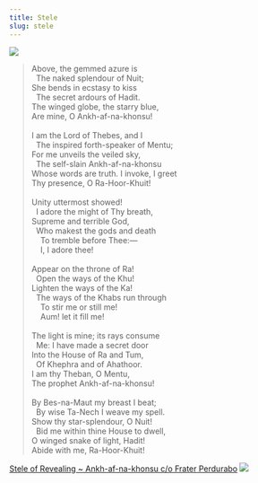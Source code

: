 ```yaml
---
title: Stele
slug: stele
---
```


<img className="flush" src="/image/stele.sm.jpg" data-source="Wikimedia Commons" data-link="https://commons.wikimedia.org/wiki/File:Stelae_front.jpg" />
<blockquote>
<p>Above, the gemmed azure is
<br />&nbsp;&nbsp;The naked splendour of Nuit;
<br />She bends in ecstasy to kiss
<br />&nbsp;&nbsp;The secret ardours of Hadit.
<br />The winged globe, the starry blue,
<br />Are mine, O Ankh-af-na-khonsu!
<br />
<br />I am the Lord of Thebes, and I
<br />&nbsp;&nbsp;The inspired forth-speaker of Mentu;
<br />For me unveils the veiled sky,
<br />&nbsp;&nbsp;The self-slain Ankh-af-na-khonsu
<br />Whose words are truth. I invoke, I greet
<br />Thy presence, O Ra-Hoor-Khuit!
<br />
<br />Unity uttermost showed!
<br />&nbsp;&nbsp;I adore the might of Thy breath,
<br />Supreme and terrible God,
<br />&nbsp;&nbsp;Who makest the gods and death
<br />&nbsp;&nbsp;&nbsp;&nbsp;To tremble before Thee:—
<br />&nbsp;&nbsp;&nbsp;&nbsp;I, I adore thee!
<br />
<br />Appear on the throne of Ra!
<br />&nbsp;&nbsp;Open the ways of the Khu!
<br />Lighten the ways of the Ka!
<br />&nbsp;&nbsp;The ways of the Khabs run through
<br />&nbsp;&nbsp;&nbsp;&nbsp;To stir me or still me!
<br />&nbsp;&nbsp;&nbsp;&nbsp;Aum! let it fill me!
<br />
<br />The light is mine; its rays consume
<br />&nbsp;&nbsp;Me: I have made a secret door
<br />Into the House of Ra and Tum,
<br />&nbsp;&nbsp;Of Khephra and of Ahathoor.
<br />I am thy Theban, O Mentu,
<br />The prophet Ankh-af-na-khonsu!
<br />
<br />By Bes-na-Maut my breast I beat;
<br />&nbsp;&nbsp;By wise Ta-Nech I weave my spell.
<br />Show thy star-splendour, O Nuit!
<br />&nbsp;&nbsp;Bid me within thine House to dwell,
<br />O winged snake of light, Hadit!
<br />Abide with me, Ra-Hoor-Khuit!
</p>
</blockquote>
<attr><a href="http://www.thelemapedia.org/index.php/Stele_of_Revealing">Stele of Revealing ~ Ankh-af-na-khonsu c/o Frater Perdurabo</a></attr>

<img src="/image/weaving.png" className="shins" />
